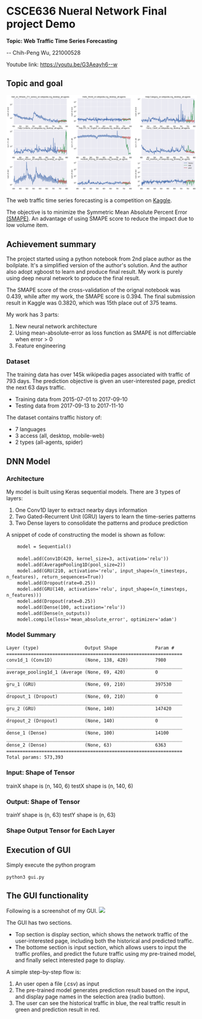 # CSCE636 Nueral Network Final project Demo

**Topic: Web Traffic Time Series Forecasting**

-- Chih-Peng Wu, 221000528

Youtube link: https://youtu.be/G3Aeayh6--w

## Topic and goal
![](result.png)

The web traffic time series forecasting is a competition on [Kaggle](https://www.kaggle.com/c/web-traffic-time-series-forecasting).

The objective is to minimize the Symmetric Mean Absolute Percent Error [(SMAPE)](http://www.vanguardsw.com/business-forecasting-101/symmetric-mean-absolute-percent-error-smape/). An advantage of using SMAPE score to reduce the impact due to low volume item.

## Achievement summary

The project started using a python notebook from 2nd place author as the boilplate.
It's a simplified version of the author's solution. And the author also adopt xgboost to learn and produce final result.
My work is purely using deep neural network to produce the final result.

The SMAPE score of the cross-validation of the orignal notebook was 0.439, while after my work, the SMAPE score is 0.394.
The final submission result in Kaggle was 0.3820, which was 15th place out of 375 teams.

My work has 3 parts:
1. New neural network architecture
2. Using mean-absolute-error as loss function as SMAPE is not differciable when error > 0
3. Feature engineering

### Dataset
The training data has over 145k wikipedia pages associated with traffic of 793 days.
The prediction objective is given an user-interested page, predict the next 63 days traffic.
- Training data from 2015-07-01 to 2017-09-10
- Testing data from 2017-09-13 to 2017-11-10

The dataset contains traffic history of:
- 7 languages
- 3 access (all, desktop, mobile-web)
- 2 types (all-agents, spider)

## DNN Model

### Architecture

My model is built using Keras sequential models.
There are 3 types of layers:
1. One Conv1D layer to extract nearby days information
2. Two Gated-Recurrent Unit (GRU) layers to learn the time-series patterns
3. Two Dense layers to consolidate the patterns and produce prediction

A snippet of code of constructing the model is shown as follow:
```
    model = Sequential()

    model.add(Conv1D(420, kernel_size=3, activation='relu'))
    model.add(AveragePooling1D(pool_size=2))
    model.add(GRU(210, activation='relu', input_shape=(n_timesteps, n_features), return_sequences=True))
    model.add(Dropout(rate=0.25))
    model.add(GRU(140, activation='relu', input_shape=(n_timesteps, n_features)))
    model.add(Dropout(rate=0.25))
    model.add(Dense(100, activation='relu'))
    model.add(Dense(n_outputs))
    model.compile(loss='mean_absolute_error', optimizer='adam')
```
### Model Summary
```
Layer (type)                 Output Shape              Param #   
=================================================================
conv1d_1 (Conv1D)            (None, 138, 420)          7980      
_________________________________________________________________
average_pooling1d_1 (Average (None, 69, 420)           0         
_________________________________________________________________
gru_1 (GRU)                  (None, 69, 210)           397530    
_________________________________________________________________
dropout_1 (Dropout)          (None, 69, 210)           0         
_________________________________________________________________
gru_2 (GRU)                  (None, 140)               147420    
_________________________________________________________________
dropout_2 (Dropout)          (None, 140)               0         
_________________________________________________________________
dense_1 (Dense)              (None, 100)               14100     
_________________________________________________________________
dense_2 (Dense)              (None, 63)                6363      
=================================================================
Total params: 573,393
```

### Input: Shape of Tensor
trainX shape is (n, 140, 6)
testX shape is (n, 140, 6)

### Output: Shape of Tensor
trainY shape is (n, 63)
testY shape is (n, 63)

### Shape Output Tensor for Each Layer

## Execution of GUI

Simply execute the python program

```python3 gui.py```


## The GUI functionality
Following is a screenshot of my GUI.
![](screen1.png)

The GUI has two sections.
- Top section is display section, which shows the network traffic of the user-interested page, including both the historical and predicted traffic.
- The bottome section is input section, which allows users to input the traffic profiles, and predict the future traffic using my pre-trained model, and finally select interested page to display.

A simple step-by-step flow is:
1. An user open a file (.csv) as input
2. The pre-trained model generates prediction result based on the input, and display page names in the selection area (radio button).
3. The user can see the historical traffic in blue, the real traffic result in green and prediction result in red.

